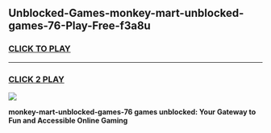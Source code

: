 
## Unblocked-Games-monkey-mart-unblocked-games-76-Play-Free-f3a8u
<h3>
<a href="https://premium76.site?title=monkey-mart-unblocked-games-76&ref=23A">CLICK TO PLAY</a></h3>
<hr>

<h3>
<a href="https://premium76.site?title=monkey-mart-unblocked-games-76&ref=23A">CLICK 2 PLAY</a>
  
</h3>

<a href="https://premium76.site?title=monkey-mart-unblocked-games-76&ref=23A"><img src="https://clearcache.store/games.png"></a>


**monkey-mart-unblocked-games-76 games unblocked: Your Gateway to Fun and Accessible Online Gaming**
